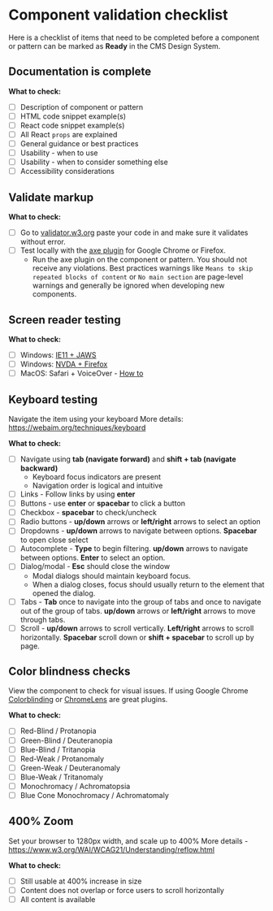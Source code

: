 # Component validation checklist

Here is a checklist of items that need to be completed before a component or pattern can be marked as **Ready** in the CMS Design System.

## Documentation is complete

**What to check:**
- [ ] Description of component or pattern
- [ ] HTML code snippet example(s)
- [ ] React code snippet example(s)
- [ ] All React `props` are explained
- [ ] General guidance or best practices
- [ ] Usability - when to use
- [ ] Usability - when to consider something else
- [ ] Accessibility considerations

## Validate markup

**What to check:**
- [ ] Go to [validator.w3.org](https://validator.w3.org/#validate_by_input) paste your code in and make sure it validates without error.
- [ ] Test locally with the [axe plugin](https://www.deque.com/axe) for Google Chrome or Firefox.
  - Run the axe plugin on the component or pattern. You should not receive any violations. Best practices warnings like `Means to skip repeated blocks of content` or `No main section` are page-level warnings and generally be ignored when developing new components.  

## Screen reader testing

**What to check:**
- [ ] Windows: [IE11 + JAWS](https://webaim.org/articles/jaws/)
- [ ] Windows: [NVDA + Firefox](https://webaim.org/articles/nvda/)
- [ ] MacOS: Safari + VoiceOver - [How to](https://webaim.org/articles/voiceover/)

## Keyboard testing
Navigate the item using your keyboard
More details: https://webaim.org/techniques/keyboard

**What to check:**
- [ ] Navigate using **tab (navigate forward)** and **shift + tab (navigate backward)**
  - Keyboard focus indicators are present
  - Navigation order is logical and intuitive
- [ ] Links - Follow links by using **enter**
- [ ] Buttons - use **enter** or **spacebar** to click a button
- [ ] Checkbox - **spacebar** to check/uncheck
- [ ] Radio buttons - **up/down** arrows or **left/right** arrows to select an option
- [ ] Dropdowns - **up/down** arrows to navigate between options. **Spacebar** to open close select
- [ ] Autocomplete - **Type** to begin filtering. **up/down** arrows to navigate between options. **Enter** to select an option.
- [ ] Dialog/modal - **Esc** should close the window
  - Modal dialogs should maintain keyboard focus.
  - When a dialog closes, focus should usually return to the element that opened the dialog.
- [ ] Tabs - **Tab** once to navigate into the group of tabs and once to navigate out of the group of tabs. **up/down** arrows or **left/right** arrows to move through tabs.
- [ ] Scroll - **up/down** arrows to scroll vertically. **Left/right** arrows to scroll horizontally. **Spacebar** scroll down or **shift + spacebar** to scroll up by page.

## Color blindness checks
View the component to check for visual issues. If using Google Chrome [Colorblinding](https://chrome.google.com/webstore/detail/colorblinding/dgbgleaofjainknadoffbjkclicbbgaa?hl=en) or [ChromeLens](https://chrome.google.com/webstore/detail/chromelens/idikgljglpfilbhaboonnpnnincjhjkd/related?hl=en) are great plugins.

**What to check:**
- [ ] Red-Blind / Protanopia
- [ ] Green-Blind / Deuteranopia
- [ ] Blue-Blind / Tritanopia
- [ ] Red-Weak / Protanomaly
- [ ] Green-Weak / Deuteranomaly
- [ ] Blue-Weak / Tritanomaly
- [ ] Monochromacy / Achromatopsia
- [ ] Blue Cone Monochromacy / Achromatomaly

## 400% Zoom
Set your browser to 1280px width, and scale up to 400%
More details - https://www.w3.org/WAI/WCAG21/Understanding/reflow.html

**What to check:**
- [ ] Still usable at 400% increase in size
- [ ] Content does not overlap or force users to scroll horizontally
- [ ] All content is available
